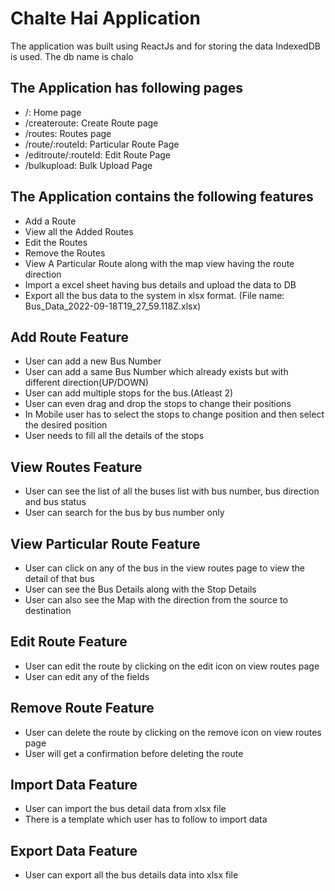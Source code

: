 # Chalte Hai Application

The application was built using ReactJs and for storing the data IndexedDB is used. The db name is chalo

## The Application has following pages

- /: Home page
- /createroute: Create Route page
- /routes: Routes page
- /route/:routeId: Particular Route Page
- /editroute/:routeId: Edit Route Page
- /bulkupload: Bulk Upload Page

## The Application contains the following features

- Add a Route
- View all the Added Routes
- Edit the Routes
- Remove the Routes
- View A Particular Route along with the map view having the route direction
- Import a excel sheet having bus details and upload the data to DB
- Export all the bus data to the system in xlsx format. (File name: Bus_Data_2022-09-18T19_27_59.118Z.xlsx)

## Add Route Feature

- User can add a new Bus Number
- User can add a same Bus Number which already exists but with different direction(UP/DOWN)
- User can add multiple stops for the bus.(Atleast 2)
- User can even drag and drop the stops to change their positions
- In Mobile user has to select the stops to change position and then select the desired position
- User needs to fill all the details of the stops

## View Routes Feature

- User can see the list of all the buses list with bus number, bus direction and bus status
- User can search for the bus by bus number only

## View Particular Route Feature

- User can click on any of the bus in the view routes page to view the detail of that bus
- User can see the Bus Details along with the Stop Details
- User can also see the Map with the direction from the source to destination

## Edit Route Feature

- User can edit the route by clicking on the edit icon on view routes page
- User can edit any of the fields

## Remove Route Feature

- User can delete the route by clicking on the remove icon on view routes page
- User will get a confirmation before deleting the route

## Import Data Feature

- User can import the bus detail data from xlsx file
- There is a template which user has to follow to import data

## Export Data Feature

- User can export all the bus details data into xlsx file
